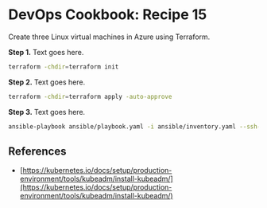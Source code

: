# DevOps Cookbook: Recipe 15
Create three Linux virtual machines in Azure using Terraform.

**Step 1.** Text goes here.
```bash
terraform -chdir=terraform init
```

**Step 2.** Text goes here.
```bash
terraform -chdir=terraform apply -auto-approve
```

**Step 3.** Text goes here.
```bash
ansible-playbook ansible/playbook.yaml -i ansible/inventory.yaml --ssh-common-args='-o StrictHostKeyChecking=no'
```

## References
* [https://kubernetes.io/docs/setup/production-environment/tools/kubeadm/install-kubeadm/](https://kubernetes.io/docs/setup/production-environment/tools/kubeadm/install-kubeadm/)